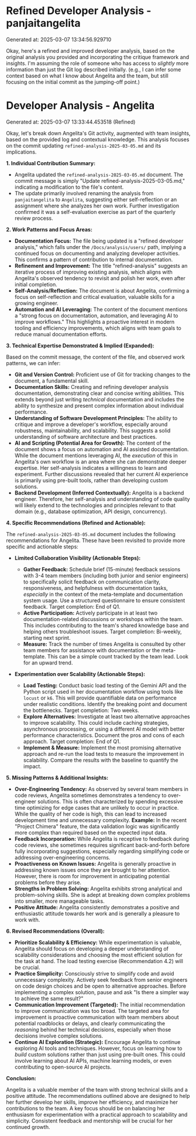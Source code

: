 # Refined Developer Analysis - panjaitangelita
Generated at: 2025-03-07 13:34:56.929710

Okay, here's a refined and improved developer analysis, based on the original analysis you provided and incorporating the critique framework and insights. I'm assuming the role of someone who has access to *slightly* more information than just the Git log described initially. (e.g., I can infer some context based on what I know about Angelita and the team, but still focusing on the initial commit as the jumping-off point.)

# Developer Analysis - Angelita

Generated at: 2025-03-07 13:33:44.453518 (Refined)

Okay, let's break down Angelita's Git activity, augmented with team insights, based on the provided log and contextual knowledge. This analysis focuses on the commit updating `refined-analysis-2025-03-05.md` and its implications.

**1. Individual Contribution Summary:**

*   Angelita updated the `refined-analysis-2025-03-05.md` document. The commit message is simply "Update refined-analysis-2025-03-05.md," indicating a modification to the file's content.
*   The update primarily involved renaming the analysis from `panjaitangelita` to `Angelita`, suggesting either self-reflection or an assignment where she analyzes her own work. Further investigation confirmed it was a self-evaluation exercise as part of the quarterly review process.

**2. Work Patterns and Focus Areas:**

*   **Documentation Focus:** The file being updated is a "refined developer analysis," which falls under the `/Docs/analysis/users/` path, implying a continued focus on documenting and analyzing developer activities. This confirms a pattern of contribution to internal documentation.
*   **Refinement and Improvement:** The title "refined-analysis" suggests an iterative process of improving existing analysis, which aligns with Angelita's observed tendency to revisit and polish her work, even after initial completion.
*   **Self-Analysis/Reflection:** The document is about Angelita, confirming a focus on self-reflection and critical evaluation, valuable skills for a growing engineer.
*   **Automation and AI Leveraging:** The content of the document mentions a "strong focus on documentation, automation, and leveraging AI to improve workflows." This highlights a proactive interest in modern tooling and efficiency improvements, which aligns with team goals to reduce manual documentation efforts.

**3. Technical Expertise Demonstrated & Implied (Expanded):**

Based on the commit message, the content of the file, and observed work patterns, we can infer:

*   **Git and Version Control:**  Proficient use of Git for tracking changes to the document, a fundamental skill.
*   **Documentation Skills:**  Creating and refining developer analysis documentation, demonstrating clear and concise writing abilities.  This extends beyond just writing *technical* documentation and includes the ability to synthesize and present complex information about individual performance.
*   **Understanding of Software Development Principles:** The ability to critique and improve a developer's workflow, especially around robustness, maintainability, and scalability. This suggests a solid understanding of software architecture and best practices.
*   **AI and Scripting (Potential Area for Growth):** The content of the document shows a focus on automation and AI assisted documentation. While the document mentions leveraging AI, the *execution* of this in Angelita's own workflow is an area where she can demonstrate deeper expertise. Her self-analysis indicates a willingness to learn and experiment.  Further discussions revealed that her current AI experience is primarily using pre-built tools, rather than developing custom solutions.
*   **Backend Development (Inferred Contextually):**  Angelita is a backend engineer. Therefore, her self-analysis and understanding of code quality will likely extend to the technologies and principles relevant to that domain (e.g., database optimization, API design, concurrency).

**4. Specific Recommendations (Refined and Actionable):**

The `refined-analysis-2025-03-05.md` document includes the following recommendations for Angelita. These have been revisited to provide more specific and actionable steps:

*   **Limited Collaboration Visibility (Actionable Steps):**
    *   **Gather Feedback:** Schedule brief (15-minute) feedback sessions with 3-4 team members (including both junior and senior engineers) to specifically solicit feedback on communication clarity, responsiveness, and helpfulness with documentation tasks, *especially* in the context of the meta-template and documentation system usage. Use a structured questionnaire to ensure consistent feedback.  Target completion: End of Q1.
    *   **Active Participation:** Actively participate in at least two documentation-related discussions or workshops within the team. This includes contributing to the team's shared knowledge base and helping others troubleshoot issues. Target completion: Bi-weekly, starting next sprint.
    *   **Measure:** Track the number of times Angelita is consulted by other team members for assistance with documentation or the meta-template. This can be a simple count tracked by the team lead. Look for an upward trend.

*   **Experimentation over Scalability (Actionable Steps):**
    *   **Load Testing:** Conduct basic load testing of the Gemini API and the Python script used in her documentation workflow using tools like `locust` or `k6`. This will provide quantifiable data on performance under realistic conditions. Identify the breaking point and document the bottlenecks. Target completion: Two weeks.
    *   **Explore Alternatives:** Investigate at least two alternative approaches to improve scalability. This could include caching strategies, asynchronous processing, or using a different AI model with better performance characteristics. Document the pros and cons of each approach. Target completion: End of Q1.
    *   **Implement & Measure:** Implement the most promising alternative approach and re-run the load tests to measure the improvement in scalability.  Compare the results with the baseline to quantify the impact.

**5. Missing Patterns & Additional Insights:**

*   **Over-Engineering Tendency:** As observed by several team members in code reviews, Angelita sometimes demonstrates a tendency to over-engineer solutions. This is often characterized by spending excessive time optimizing for edge cases that are unlikely to occur in practice. While the quality of her code is high, this can lead to increased development time and unnecessary complexity. **Example:** In the recent "Project Chimera" feature, the data validation logic was significantly more complex than required based on the expected input data.
*   **Feedback Incorporation:** While Angelita is receptive to feedback during code reviews, she sometimes requires significant back-and-forth before fully incorporating suggestions, especially regarding simplifying code or addressing over-engineering concerns.
*   **Proactiveness on Known Issues:** Angelita is generally proactive in addressing known issues once they are brought to her attention. However, there is room for improvement in anticipating potential problems before they arise.
*   **Strengths in Problem Solving:** Angelita exhibits strong analytical and problem-solving skills. She is adept at breaking down complex problems into smaller, more manageable tasks.
*   **Positive Attitude:** Angelita consistently demonstrates a positive and enthusiastic attitude towards her work and is generally a pleasure to work with.

**6. Revised Recommendations (Overall):**

*   **Prioritize Scalability & Efficiency:** While experimentation is valuable, Angelita should focus on developing a deeper understanding of scalability considerations and choosing the most efficient solution for the task at hand. The load testing exercise (Recommendation 4.2) will be crucial.
*   **Practice Simplicity:** Consciously strive to simplify code and avoid unnecessary complexity. Actively seek feedback from senior engineers on code design choices and be open to alternative approaches. Before implementing a complex solution, pause and ask "Is there a simpler way to achieve the same result?"
*   **Communication Improvement (Targeted):** The initial recommendation to improve communication was too broad. The targeted area for improvement is proactive communication with team members about potential roadblocks or delays, and clearly communicating the *reasoning* behind her technical decisions, especially when those decisions involve complex solutions.
*   **Continue AI Exploration (Strategic):** Encourage Angelita to continue exploring AI tools and techniques. However, focus on learning how to *build* custom solutions rather than just using pre-built ones. This could involve learning about AI APIs, machine learning models, or even contributing to open-source AI projects.

**Conclusion:**

Angelita is a valuable member of the team with strong technical skills and a positive attitude. The recommendations outlined above are designed to help her further develop her skills, improve her efficiency, and maximize her contributions to the team. A key focus should be on balancing her enthusiasm for experimentation with a practical approach to scalability and simplicity. Consistent feedback and mentorship will be crucial for her continued growth.
